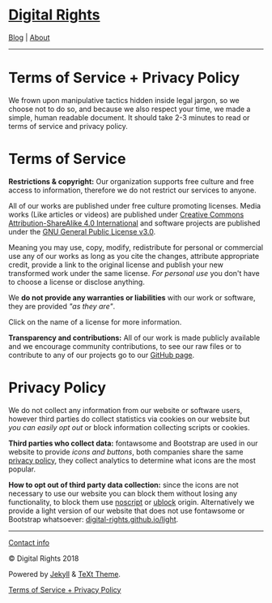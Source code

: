 # [Digital Rights](https://digital-rights.github.io/light/)

[Blog](https://digital-rights.github.io/light/archive) | [About](https://digital-rights.github.io/light/about)


---


# Terms of Service + Privacy Policy

We frown upon manipulative tactics hidden inside legal jargon, so we choose not to do so, and because we also respect your time, we made a simple, human readable document. It should take 2-3 minutes to read or terms of service and privacy policy.



# Terms of Service

**Restrictions & copyright:** Our organization supports free culture and free access to information, therefore we do not restrict our services to anyone.

All of our works are published under free culture promoting licenses. Media works (Like articles or videos) are published under [Creative Commons Attribution-ShareAlike 4.0 International](https://creativecommons.org/licenses/by-sa/4.0/) and software projects are published under the [GNU General Public License v3.0](https://www.gnu.org/licenses/quick-guide-gplv3.html).

Meaning you may use, copy, modify, redistribute for personal or commercial use any of our works as long as you cite the changes, attribute appropriate credit, provide a link to the original license and publish your new transformed work under the same license. _For personal use_ you don't have to choose a license or disclose anything.

We **do not provide any warranties or liabilities** with our work or software, they are provided _"as they are"_.

Click on the name of a license for more information.

**Transparency and contributions:** All of our work is made publicly available and we encourage community contributions, to see our raw files or to contribute to any of our projects go to our [GitHub page](https://github.com/digital-rights).



# Privacy Policy

We do not collect any information from our website or software users, however third parties do collect statistics via cookies on our website but _you can easily opt out_ or block information collecting scripts or cookies.

**Third parties who collect data:** fontawsome and Bootstrap are used in our website to provide _icons and buttons_, both companies share the same [privacy policy](https://www.bootstrapcdn.com/privacy-policy/), they collect analytics to determine what icons are the most popular.

**How to opt out of third party data collection:** since the icons are not necessary to use our website you can block them without losing any functionality, to block them use [noscript](https://github.com/hackademix/noscript/) or [ublock](https://github.com/gorhill/uBlock) origin. Alternatively we provide a light version of our website that does not use fontawsome or Bootstrap whatsoever: [digital-rights.github.io/light](https://digital-rights.github.io/light/).



---

[Contact info](https://digital-rights.github.io/light/contact)

© Digital Rights 2018

Powered by [Jekyll](https://jekyllrb.com) & [TeXt Theme](https://github.com/kitian616/jekyll-TeXt-theme).

[Terms of Service + Privacy Policy](https://digital-rights.github.io/light/policy.html)